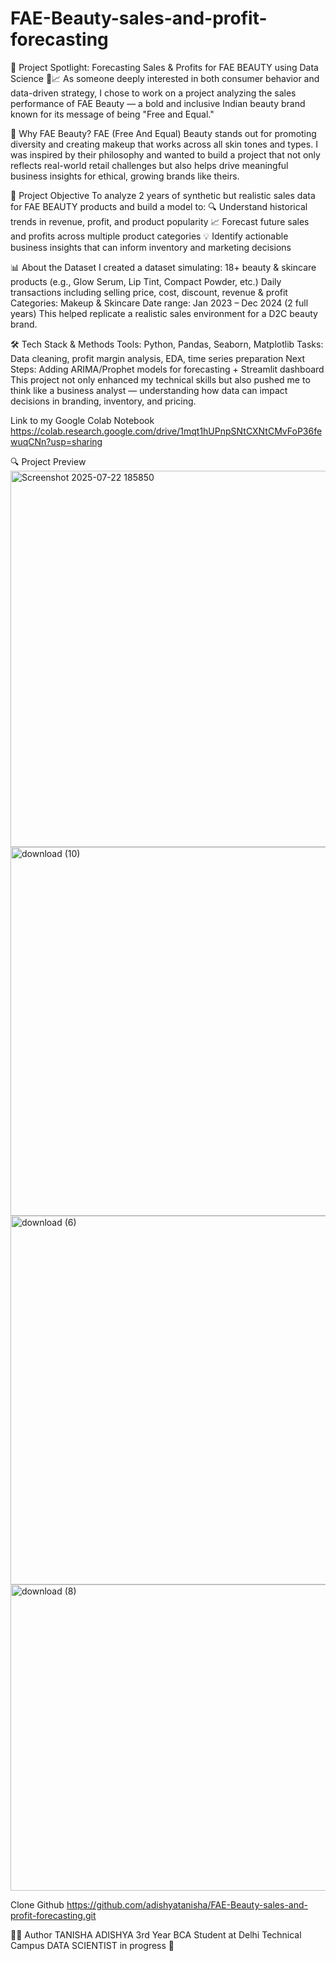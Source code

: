 # FAE-Beauty-sales-and-profit-forecasting
🌟 Project Spotlight: Forecasting Sales &amp; Profits for FAE BEAUTY using Data Science 💄📈 As someone deeply interested in both consumer behavior and data-driven strategy, I chose to work on a project analyzing the sales performance of FAE Beauty — a bold and inclusive Indian beauty brand known for its message of being "Free and Equal."

🧠 Why FAE Beauty?
FAE (Free And Equal) Beauty stands out for promoting diversity and creating makeup that works across all skin tones and types. I was inspired by their philosophy and wanted to build a project that not only reflects real-world retail challenges but also helps drive meaningful business insights for ethical, growing brands like theirs.

🎯 Project Objective
To analyze 2 years of synthetic but realistic sales data for FAE BEAUTY products and build a model to:
🔍 Understand historical trends in revenue, profit, and product popularity
📈 Forecast future sales and profits across multiple product categories
💡 Identify actionable business insights that can inform inventory and marketing decisions

📊 About the Dataset
I created a dataset simulating:
18+ beauty & skincare products (e.g., Glow Serum, Lip Tint, Compact Powder, etc.)
Daily transactions including selling price, cost, discount, revenue & profit
Categories: Makeup & Skincare
Date range: Jan 2023 – Dec 2024 (2 full years)
This helped replicate a realistic sales environment for a D2C beauty brand.

🛠️ Tech Stack & Methods
Tools: Python, Pandas, Seaborn, Matplotlib
Tasks: Data cleaning, profit margin analysis, EDA, time series preparation
Next Steps: Adding ARIMA/Prophet models for forecasting + Streamlit dashboard
This project not only enhanced my technical skills but also pushed me to think like a business analyst — understanding how data can impact decisions in branding, inventory, and pricing.

Link to my Google Colab Notebook
https://colab.research.google.com/drive/1mqt1hUPnpSNtCXNtCMvFoP36fewuqCNn?usp=sharing

🔍 Project Preview
<img width="903" height="602" alt="Screenshot 2025-07-22 185850" src="https://github.com/user-attachments/assets/fa095e0b-eaa8-44bb-b475-c28034b6f40a" />
<img width="1189" height="590" alt="download (10)" src="https://github.com/user-attachments/assets/875a6718-4a48-4b84-a384-e24a73bc9873" />
<img width="989" height="590" alt="download (6)" src="https://github.com/user-attachments/assets/87f186bc-03d3-4583-bc36-155776ec90d7" />
<img width="790" height="490" alt="download (8)" src="https://github.com/user-attachments/assets/ab471a10-d3c0-4769-8282-e6e034fb31fb" />

Clone Github
https://github.com/adishyatanisha/FAE-Beauty-sales-and-profit-forecasting.git

👨‍💻 Author
TANISHA ADISHYA
3rd Year BCA Student at Delhi Technical Campus
DATA SCIENTIST in progress 🚀


